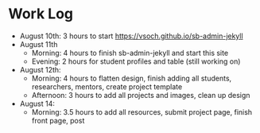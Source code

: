 # Work Log

 - August 10th: 3 hours to start https://vsoch.github.io/sb-admin-jekyll
 - August 11th
   - Morning: 4 hours to finish sb-admin-jekyll and start this site
   - Evening: 2 hours for student profiles and table (still working on)
 - August 12th:
   - Morning: 4 hours to flatten design, finish adding all students, researchers, mentors, create project template
   - Afternoon: 3 hours to add all projects and images, clean up design
 - August 14:
   - Morning: 3.5 hours to add all resources, submit project page, finish front page, post
